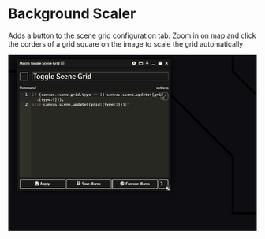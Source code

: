 # Background Scaler
Adds a button to the scene grid configuration tab. Zoom in on map and click the corders of a grid square on the image to scale the grid automatically

![Demo](https://github.com/xaukael/quick-app-scale/blob/4b9da4ed66bd3592a9e719ee9dafe0082232e243/quick-app-scale.gif)
